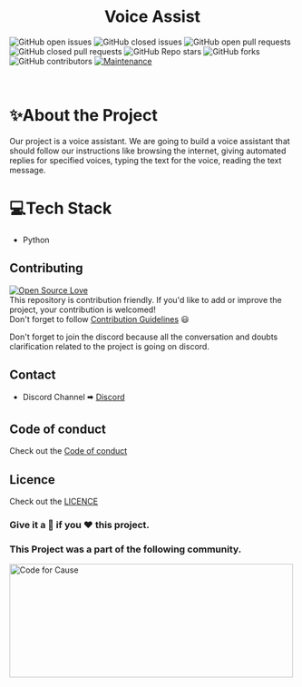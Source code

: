<h1 align="center"> Voice Assist </h1>

![GitHub open issues](https://img.shields.io/github/issues-raw/saimanoharhm/voice_assist?color=%23f&logo=Github)
![GitHub closed issues](https://img.shields.io/github/issues-closed-raw/saimanoharhm/voice_assist?color=%2300&logo=Github)
![GitHub open pull requests](https://img.shields.io/github/issues-pr-raw/saimanoharhm/voice_assist/pulls?logo=Github)
![GitHub closed pull requests](https://img.shields.io/github/issues-pr-closed-raw/saimanoharhm/voice_assist?logo=Github)
![GitHub Repo stars](https://img.shields.io/github/stars/saimanoharhm/voice_assist?color=%233493eb&logo=Github)
![GitHub forks](https://img.shields.io/github/forks/saimanoharhm/voice_assist?color=%233493eb&label=Forks&logo=Github)
![GitHub contributors](https://img.shields.io/github/contributors/saimanoharhm/voice_assist?logo=Github)
[![Maintenance](https://img.shields.io/badge/Maintained%3F-yes-green.svg)](https://GitHub.com/Naereen/StrapDown.js/graphs/commit-activity)

<br>

# ✨About the Project
Our project is a voice assistant. We are going to build a voice assistant that should follow our instructions like browsing the internet, giving automated replies for specified voices, typing the text for the voice, reading the text message.

# 💻Tech Stack

- Python

## Contributing  
[![Open Source Love](https://badges.frapsoft.com/os/v2/open-source.svg?v=103)](https://github.com/ellerbrock/open-source-badges/)
<br>
This repository is contribution friendly. If you'd like to add or improve the project, your contribution is welcomed!  
Don't forget to follow [Contribution Guidelines](https://github.com/saimanoharhm/voice_assist/blob/master/contribution_guidelines.md) 😃  

Don't forget to join the discord because all the conversation and doubts clarification related to the project is going on discord.

## Contact  
* Discord Channel 🠮 [Discord](https://discord.gg/zzRjMctV)  

## Code of conduct 

Check out the [Code of conduct](https://github.com/saimanoharhm/voice_assist/blob/master/code-of-conduct.md)

## Licence

Check out the [LICENCE](https://github.com/saimanoharhm/voice_assist/blob/master/LICENSE)

### Give it a 🌟 if you ❤ this project.

### This Project was a part of the following community.

[<img src ="https://avatars.githubusercontent.com/u/64211771?s=200&v=4" width = 500 height = 200 alt ="Code for Cause"></img>](https://codeforcause.org/)
